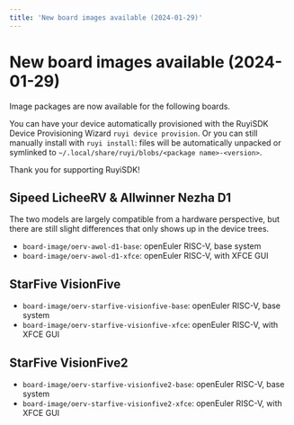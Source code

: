 ```yaml
---
title: 'New board images available (2024-01-29)'
---
```


# New board images available (2024-01-29)

Image packages are now available for the following boards.

You can have your device automatically provisioned with the RuyiSDK Device
Provisioning Wizard `ruyi device provision`. Or you can still manually
install with `ruyi install`: files will be automatically unpacked or
symlinked to `~/.local/share/ruyi/blobs/<package name>-<version>`.

Thank you for supporting RuyiSDK!

## Sipeed LicheeRV & Allwinner Nezha D1

The two models are largely compatible from a hardware perspective, but there
are still slight differences that only shows up in the device trees.

* `board-image/oerv-awol-d1-base`: openEuler RISC-V, base system
* `board-image/oerv-awol-d1-xfce`: openEuler RISC-V, with XFCE GUI

## StarFive VisionFive

* `board-image/oerv-starfive-visionfive-base`: openEuler RISC-V, base system
* `board-image/oerv-starfive-visionfive-xfce`: openEuler RISC-V, with XFCE GUI

## StarFive VisionFive2

* `board-image/oerv-starfive-visionfive2-base`: openEuler RISC-V, base system
* `board-image/oerv-starfive-visionfive2-xfce`: openEuler RISC-V, with XFCE GUI
